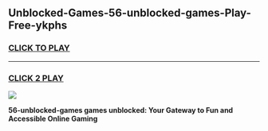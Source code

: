 
## Unblocked-Games-56-unblocked-games-Play-Free-ykphs
<h3>
<a href="https://premium76.site?title=56-unblocked-games&ref=23A">CLICK TO PLAY</a></h3>
<hr>

<h3>
<a href="https://premium76.site?title=56-unblocked-games&ref=23A">CLICK 2 PLAY</a>
  
</h3>

<a href="https://premium76.site?title=56-unblocked-games&ref=23A"><img src="https://clearcache.store/games.png"></a>


**56-unblocked-games games unblocked: Your Gateway to Fun and Accessible Online Gaming**
